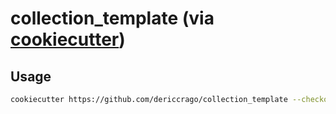 # collection_template (via [cookiecutter](https://cookiecutter.readthedocs.io))

## Usage

```sh
cookiecutter https://github.com/dericcrago/collection_template --checkout cookiecutter
```